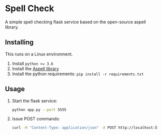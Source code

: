 # Spell Check
A simple spell checking flask service based on the open-source aspell
library.

## Installing
This runs on a Linux environment.

1. Install `python >= 3.6`
2. Install the [Aspell library](http://aspell.net/)
3. Install the python requirements: `pip install -r requirements.txt`

## Usage
1. Start the flask service:
    ```bash
    python app.py --port 5555
    ```
2. Issue POST commands:
    ```bash
    curl -H "Content-Type: application/json" -X POST http://localhost:5555/spellCheck -d '{"string": "helloworld"}'
    ```
